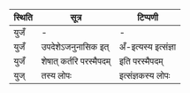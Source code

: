 | स्थिति | सूत्र | टिप्पणी |
| ----- | ------- | ------ |
| युजँ | - | - |
| युजँ | उपदेशेऽजनुनासिक इत् | अँ-इत्यस्य इत्संज्ञा |
| युजँ | शेषात् कर्तरि परस्मैपदम् | इति परस्मैपदम् |
| युज् | तस्य लोपः | इत्संज्ञकस्य लोपः |
